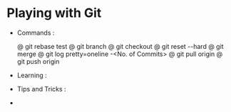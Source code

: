 # Playing with Git

- Commands : 

	@ git rebase test
	@ git branch <branch name>
	@ git checkout <branch name>
	@ git reset --hard <HEAD>
	@ git merge <remote branch name>
	@ git log pretty=oneline -<No. of Commits>
	@ git pull origin <branch name>
	@ git push origin <branch name>

- Learning :

- Tips and Tricks :

- 
